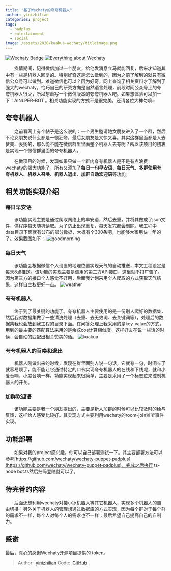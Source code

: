 ```yaml
---
title: "基于Wechaty的夸夸机器人"
author: yinizhilian
categories: project
tags:
  - padplus
  - entertainment
  - social
image: /assets/2020/kuakua-wechaty/titleimage.png
---
```


[![Wechaty Badge](https://img.shields.io/badge/Powered%20By-Wechaty-green.svg#align=left&display=inline&height=20&margin=%5Bobject%20Object%5D&originHeight=20&originWidth=132&status=done&style=none&width=132)](https://github.com/wechaty/wechaty)
[![Everything about Wechaty](https://img.shields.io/badge/Wechaty-%E5%BC%80%E6%BA%90%E6%BF%80%E5%8A%B1%E8%AE%A1%E5%88%92-green.svg#align=left&display=inline&height=20&margin=%5Bobject%20Object%5D&originHeight=20&originWidth=134&status=done&style=none&width=134)](https://github.com/juzibot/Welcome/wiki/Everything-about-Wechaty)

<!--more-->
&ensp;&ensp;&ensp;&ensp;疫情期间，记得微信加过一个朋友，给他发消息立马就能回复，后来才知道其中有一些是机器人回复的。特别好奇这是怎么做到的，因为之前了解到的就只有微信公众号可以做到。难道微信也可以？因为好奇，网上查询了相关资料才了解到了强大的wechaty。恰巧自己的研究方向是自然语言处理，前段时间公众号上的夸夸机器人很火，所以想着写一个微信版本的夸夸机器人吧。如果想体验可以加一下：AINLPER-BOT 。相关功能实现的方式不是很完美，还请各位大神勿喷~

## 夸夸机器人

&ensp;&ensp;&ensp;&ensp;之前看网上有个帖子是这么说的：一个男生邀请她女朋友进入了一个群，然后不论女朋友说什么都是一顿狂夸，最后女朋友是又惊又喜。其实这群里面都是人去赞美、表扬的，那么能不能在微信群里里面整个机器人去夸呢？所以该项目的初衷是实现一个微信群里面的夸夸机器人。

&ensp;&ensp;&ensp;&ensp;在做项目的时候，发现如果只做一个群内夸夸机器人是不是有点浪费wechaty的强大功能了，所有又添加了**每日一句早安语**、**每日天气**、**多群使用夸夸机器人**、**机器人召唤**、**机器人退出**、**加群自动欢迎语**等功能。

## 相关功能实现介绍

### 每日早安语

&ensp;&ensp;&ensp;&ensp;该功能实现主要是通过爬取网络上的早安语，然后去重，并将其做成了json文件，供程序每天随机读取。为了防止出现重复，每天发完都会删除。我工程中data目录下面就有公布的部分数据，大概有个300条吧，也能够大家用快一年的了。效果截图如下：
![goodmorning](/assets/2020/kuakua-wechaty/goodmorning.png)

### 每日天气

&ensp;&ensp;&ensp;&ensp;该功能会根据微信个人设置的地理位置实现天气的自动推送，本文工程设定是每天8点推送。该功能的实现主要是调用的第三方API接口，这里就不打广告了。因为第三方的接口个人感觉不好用，后面我计划采用个人爬取的方式获取天气结果，这样自主权更好一点。
![weather](/assets/2020/kuakua-wechaty/weather.png)

### 夸夸机器人

&ensp;&ensp;&ensp;&ensp;终于到了最关键的功能了。夸夸机器人主要使用的是一份别人爬好的数据集，然后我对数据集做了一些清洗处理（去重、去无效词、去关键词等），处理后的数据集我也会放到我工程的目录下面。在问答处理上我采用的是key-value的方式，用到的最主要的匹配算法采用的是余弦cos计算相似度。这样好友在说一些话的时候，会自动的匹配出相关赞美的话。
![kuakua](/assets/2020/kuakua-wechaty/kuakua.jpg)

### 夸夸机器人的召唤和退出

&ensp;&ensp;&ensp;&ensp;机器人刚做出来的时候，发现在群里面别人说一句话，它就夸一句，时间长了就容易烦了，能不能让它通过特定的口令实现夸夸机器人的在线和下线呢，就和小爱音响、小度音响一样。功能实现起来很简单，主要是采用了一个标志位来控制机器人的开关。

### 加群欢迎语

&ensp;&ensp;&ensp;&ensp;该功能主要是我一个朋友提出的，主要是新人加群的时候可以比较及时的给与反馈，这样给人感受比较好。其实现方式主要利用wechaty的room-join监听事件实现。

## 功能部署

&ensp;&ensp;&ensp;&ensp;如果对我的project感兴趣，你可以自己部署测试一下。其主要部署方法可以参考[https://github.com/wechaty/wechaty-puppet-padplus](https://github.com/wechaty/wechaty-puppet-padplus)，完成之后执行 ts-node bot.ts然后扫码登陆就可以了。

## 待完善的内容

&ensp;&ensp;&ensp;&ensp;后面还想利用wechaty对接小冰机器人等其它机器人，实现多个机器人的自由切换；另外关于机器人的管理想通过数据库的方式实现，因为每个群对于每个群的需求不一样，每个人对每个人的需求也不一样；最后希望自己提高自己的自制力。

## 感谢

最后，真心的感谢Wechaty开源项目提供的 token。

> Author:&ensp;[yinizhilian](https://github.com/yinizhilian/kuakua_wechaty)
> Code:&ensp;[GitHub](https://github.com/yinizhilian/kuakua_wechaty)
